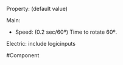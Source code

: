 Property: (default value)

Main:
- Speed: (0.2 sec/60º)
   Time to rotate 60º.

Electric:
include logicinputs

#Component 